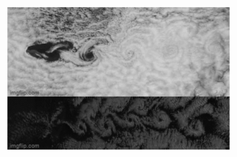 <img align="center" alt="Coding" width="900" src="https://github.com/armandins/armandins/blob/main/7py911.gif">
<img align="center" alt="Coding" width="900" src="https://github.com/armandins/armandins/blob/main/7pyb11.gif">
